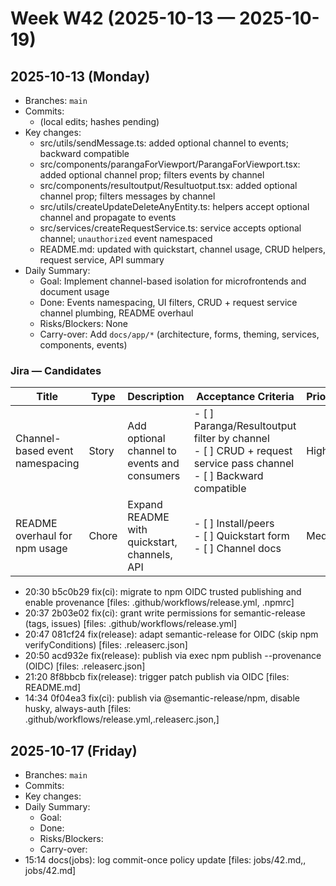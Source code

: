 # Week W42 (2025-10-13 — 2025-10-19)

## 2025-10-13 (Monday)

- Branches: `main`
- Commits:
  - (local edits; hashes pending)
- Key changes:
  - src/utils/sendMessage.ts: added optional channel to events; backward compatible
  - src/components/parangaForViewport/ParangaForViewport.tsx: added optional channel prop; filters events by channel
  - src/components/resultoutput/Resultuotput.tsx: added optional channel prop; filters messages by channel
  - src/utils/createUpdateDeleteAnyEntity.ts: helpers accept optional channel and propagate to events
  - src/services/createRequestService.ts: service accepts optional channel; `unauthorized` event namespaced
  - README.md: updated with quickstart, channel usage, CRUD helpers, request service, API summary
- Daily Summary:
  - Goal: Implement channel-based isolation for microfrontends and document usage
  - Done: Events namespacing, UI filters, CRUD + request service channel plumbing, README overhaul
  - Risks/Blockers: None
  - Carry-over: Add `docs/app/*` (architecture, forms, theming, services, components, events)

### Jira — Candidates

| Title                           | Type  | Description                                  | Acceptance Criteria                                                                                                    | Priority | Est. |
| ------------------------------- | ----- | -------------------------------------------- | ---------------------------------------------------------------------------------------------------------------------- | -------- | ---- |
| Channel-based event namespacing | Story | Add optional channel to events and consumers | - [ ] Paranga/Resultoutput filter by channel<br>- [ ] CRUD + request service pass channel<br>- [ ] Backward compatible | High     | S    |
| README overhaul for npm usage   | Chore | Expand README with quickstart, channels, API | - [ ] Install/peers<br>- [ ] Quickstart form<br>- [ ] Channel docs                                                     | Med      | S    |
- 20:30 b5c0b29 fix(ci): migrate to npm OIDC trusted publishing and enable provenance [files: .github/workflows/release.yml, .npmrc]
- 20:37 2b03e02 fix(ci): grant write permissions for semantic-release (tags, issues) [files: .github/workflows/release.yml]
- 20:47 081cf24 fix(release): adapt semantic-release for OIDC (skip npm verifyConditions) [files: .releaserc.json]
- 20:50 acd932e fix(release): publish via exec npm publish --provenance (OIDC) [files: .releaserc.json]
- 21:20 8f8bbcb fix(release): trigger patch publish via OIDC [files: README.md]
- 14:34 0f04ea3 fix(ci): publish via @semantic-release/npm, disable husky, always-auth [files: .github/workflows/release.yml,.releaserc.json,]

## 2025-10-17 (Friday)

- Branches: `main`
- Commits:
- Key changes:
- Daily Summary:
  - Goal: 
  - Done: 
  - Risks/Blockers: 
  - Carry-over: 
- 15:14 docs(jobs): log commit-once policy update [files: jobs/42.md,, jobs/42.md]
